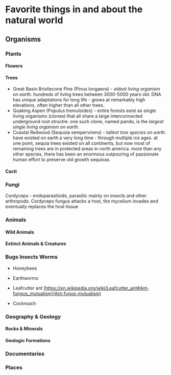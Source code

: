 # Favorite things in and about the natural world

## Organisms

### Plants

#### Flowers


#### Trees

- Great Basin Bristlecone Pine (Pinus longaeva) - *oldest living organism on earth*. hundreds of living trees between 3000-5000 years old. DNA has unique adaptations for long life - grows at remarkably high elevations, often higher than all other trees.
- Quaking Aspen (Populus tremuloides) - entire forests exist as single living organisms (clones) that all share a large interconnected underground root structre. one such clone, named pando, is the *largest single living organism on earth*.
- Coastal Redwood (Sequoia sempervirens) - *tallest tree species on earth*. have existed on earth a very long time - through multiple ice ages. at one point, sequia trees existed on all continents, but now most of remaining trees are in protected areas in north america. more than any other species, there has been an enormous outpouring of passionate human effort to preserve old growth sequioas.

#### Cacti

### Fungi

Cordyceps - endoparasitoids, parasitic mainly on insects and other arthropods. Cordyceps fungus attacks a host, the mycelium invades and eventually replaces the host tissue

### Animals

#### Wild Animals

#### Extinct Animals & Creatures

### Bugs Insects Worms

- Honeybees
- Earthworms

- Leafcutter ant [https://en.wikipedia.org/wiki/Leafcutter_ant#Ant-fungus_mutualism](Ant-fugus-mutualism)
- Cockroach

### Geography & Geology

#### Rocks & Minerals

#### Geologic Formations

### Documentaries

### Places
